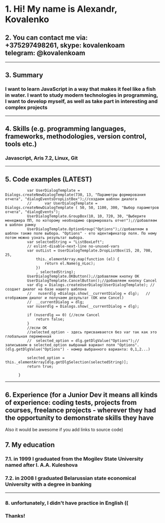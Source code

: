 
# 1. Hi! My name is __Alexandr, Kovalenko__  

## 2. You can contact me via: <br> __**+375297498261, skype: kovalenkoam**__ <br>  __**telegram: @kovalenkoam**__

---

## 3. Summary

### I want to learn JavaScript in a way that makes it feel like a fish in water. I want to study modern technologies in programming, I want to develop myself, as well as take part in interesting and complex projects

---

## 4. Skills (e.g. programming languages, frameworks, methodologies, version control, tools etc.)

### Javascript, Aris 7.2, Linux, Git

---

## 5. Code examples (LATEST)

  ~~~      function DropListBoxView(this._elementArray) {
            var UserDialogTemplate = Dialogs.createNewDialogTemplate(730, 13, "Параметры формирования отчета", "dialogEventsDropListBox");//создаем шаблон диалога
            //      var UserDialogTemplate = Dialogs.createNewDialogTemplate ( 50, 50, 1100, 300, "Выбор параметров отчета", "dialogEvents");
            UserDialogTemplate.GroupBox(10, 10, 720, 30, "Выберите менеджера ПП, по которому необходимо сформировать отчет");//добавляем в шаблон рамку
            UserDialogTemplate.OptionGroup("Options");//добавляем в шаблон также поле выбора. "Options" - ето идентификатор поля. По нему потом можно узнать результат выбора.
            var selectedString = "ListBoxLeft";
            // eslint-disable-next-line no-unused-vars
            var outList = UserDialogTemplate.DropListBox(15, 20, 700, 25,
                this._elementArray.map(function (el) {
                    return el.Name(g_nLoc);
                })
                , selectedString);
            UserDialogTemplate.OKButton();//добавляем кнопку ОК
            UserDialogTemplate.CancelButton();//добавляем кнопку Cancel
            var dlg = Dialogs.createUserDialog(UserDialogTemplate); //создает диалог на базе нашего шаблона
            //   nuserdlg =Dialogs.show(__currentDialog = dlg);   //отображаем диалог и получаем дезультат (ОК или Cancel)
            //  __currentDialog = dlg;
            var nuserdlg = Dialogs.show(__currentDialog = dlg);

            if (nuserdlg == 0) {//если Cancel
                return false;
            }
            //если ОК
            //selected_option - здесь присваивается без var так как это глобальная переменная
            //  selected_option = dlg.getDlgValue("Options");//записываем в selected_option выбраный вариант поля "Options". (dlg.getDlgValue("Options") - номер выбранного варианта: 0,1,2...)

            selected_option = this._elementArray[dlg.getDlgSelection(selectedString)];
            return true;

        }
~~~

---

## 6. Experience (for a Junior Dev it means all kinds of experience: coding tests, projects from courses, freelance projects - wherever they had the opportunity to demonstrate skills they have

Also it would be awesome if you add links to source code)

## 7. My education

### 7.1. in 1999 I graduated from the Mogilev State University named after I. A.A. Kuleshova
  
### 7.2. in 2008 I graduated Belarussian state economical University with a degree in banking

---

### 8. unfortunately, I didn't have practice in English ((

### Thanks!

